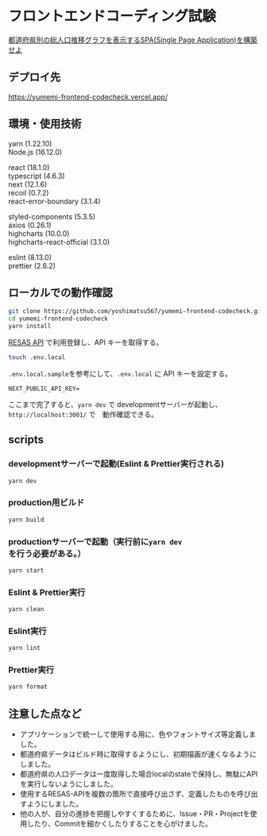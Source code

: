 # フロントエンドコーディング試験
[都道府県別の総人口推移グラフを表示するSPA(Single Page Application)を構築せよ](https://notion.yumemi.co.jp/0e9ef27b55704d7882aab55cc86c999d)

## デプロイ先
https://yumemi-frontend-codecheck.vercel.app/

## 環境・使用技術
yarn (1.22.10)  
Node.js (16.12.0)  

react (18.1.0)  
typescript (4.6.3)  
next (12.1.6)  
recoil (0.7.2)  
react-error-boundary (3.1.4)

styled-components (5.3.5)  
axios (0.26.1)  
highcharts (10.0.0)  
highcharts-react-official (3.1.0)  

eslint (8.13.0)  
prettier (2.6.2)

## ローカルでの動作確認

```zsh
git clone https://github.com/yoshimatsu567/yumemi-frontend-codecheck.git
cd yumemi-frontend-codecheck
yarn install
```


[RESAS API](https://opendata.resas-portal.go.jp) で利用登録し、API キーを取得する。

```zsh
touch .env.local
```

`.env.local.sample`を参考にして、`.env.local` に API キーを設定する。
```env
NEXT_PUBLIC_API_KEY=
```

ここまで完了すると、`yarn dev` で developmentサーバーが起動し、`http://localhost:3001/` で　動作確認できる。

## scripts

### developmentサーバーで起動(Eslint & Prettier実行される)
```zsh
yarn dev
```
### production用ビルド
```zsh
yarn build
```
### productionサーバーで起動（実行前に`yarn dev`を行う必要がある。）
```zsh
yarn start
```
### Eslint & Prettier実行
```zsh
yarn clean
```
### Eslint実行
```zsh
yarn lint
```
### Prettier実行
```zsh
yarn format
```

## 注意した点など
- アプリケーションで統一して使用する用に、色やフォントサイズ等定義しました。
- 都道府県データはビルド時に取得するようにし、初期描画が速くなるようにしました。
- 都道府県の人口データは一度取得した場合localのstateで保持し、無駄にAPIを実行しないようにしました。
- 使用するRESAS-APIを複数の箇所で直接呼び出さず、定義したものを呼び出すようにしました。
- 他の人が、自分の進捗を把握しやすくするために、Issue・PR・Projectを使用したり、Commitを細かくしたりすることを心がけました。

